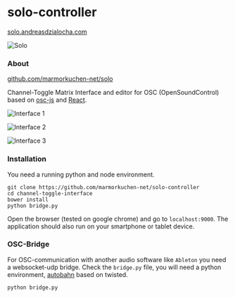 # solo-controller

[solo.andreasdzialocha.com](http://solo.andreasdzialocha.com)

![Solo](http://solo.andreasdzialocha.com/solo.jpg)

### About

[github.com/marmorkuchen-net/solo](https://github.com/marmorkuchen-net/solo)

Channel-Toggle Matrix Interface and editor for OSC (OpenSoundControl) based on [osc-js](https://github.com/marmorkuchen-net/osc-js) and [React](https://facebook.github.io/react/).

![Interface 1](https://andreasdzialocha-assets.s3-eu-west-1.amazonaws.com/0u9ajvoyg636usor_solo_interface_1.jpg)

![Interface 2](https://andreasdzialocha-assets.s3-eu-west-1.amazonaws.com/wk1yoozq5yfa8aor_solo_interface_2.jpg)

![Interface 3](https://andreasdzialocha-assets.s3-eu-west-1.amazonaws.com/sjbx7ckvjkyb9_solo_interface_3.jpg)

### Installation

You need a running python and node environment.

    git clone https://github.com/marmorkuchen-net/solo-controller
    cd channel-toggle-interface
    bower install
    python bridge.py

Open the browser (tested on google chrome) and go to `localhost:9000`. The application should also run on your smartphone or tablet device.

### OSC-Bridge

For OSC-communication with another audio software like `Ableton` you need a websocket-udp bridge. Check the `bridge.py` file, you will need a python environment, [autobahn](http://autobahn.ws/python/) based on twisted.

    python bridge.py
